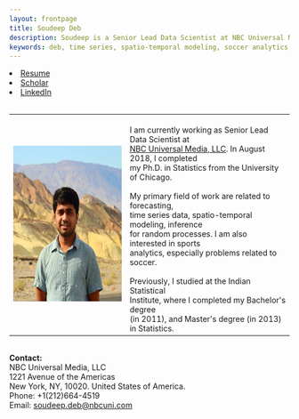 ```yaml
---
layout: frontpage
title: Soudeep Deb
description: Soudeep is a Senior Lead Data Scientist at NBC Universal Media, LLC. 
keywords: deb, time series, spatio-temporal modeling, soccer analytics, forecasting.
---
```


<div class="navbar">
  <div class="navbar-inner">
    <div class="nav">
        <li><a href="https://soudeepd.github.io/Resume/Resume_DebSoudeep.pdf" target="_blank">Resume</a></li>
        <li><a href="https://scholar.google.com/citations?user=HjWwFs8AAAAJ&hl=en&oi=ao" target="_blank">Scholar</a></li>
        <li><a href="https://www.linkedin.com/in/debsoudeep/" target="_blank">LinkedIn</a></li>
        </div>
  </div>
</div>

<table class="wide">
<tr>
<td class="left">
    <img id="frontphoto" src="soudeep-pic1.jpg" width="280" height="280" alt="" />
</td>
&nbsp; &nbsp; &nbsp; &nbsp; 
<td class="left">
<br> I am currently working as Senior Lead Data Scientist at
<br> <a href="http://www.nbcuniversal.com/">NBC Universal Media, LLC</a>. In August 2018, I completed  
<br> my Ph.D. in Statistics from the University of Chicago.
<br> 
<br> My primary field of work are related to forecasting, 
<br> time series data, spatio-temporal modeling, inference
<br> for random processes. I am also interested in sports
<br> analytics, especially problems related to soccer.
<br>
<br> Previously, I studied at the Indian Statistical 
<br> Institute, where I completed my Bachelor's degree 
<br> (in 2011), and Master's degree (in 2013) in Statistics. 
<br> 
</td>
</tr>
</table>

<tr>
<td class="left">
<br> <b> Contact: </b>
<br> NBC Universal Media, LLC 
<br> 1221 Avenue of the Americas
<br> New York, NY, 10020. United States of America. 
<br> Phone: +1(212)664-4519 
<br> Email: <a href="mailto:soudeep.deb@nbcuni.com">soudeep.deb@nbcuni.com</a>
</td>
</tr>


<!--
For my Master's thesis, I worked on Association Analyses for 
<br> Identifying Rare Genetic Variants with <a href="http://www.isical.ac.in/~saurabh/">Dr. Saurabh Ghosh</a>.
<br><b> Soudeep Deb </b>
<br> Ph.D. Candidate
<br> Department of Statistics
<br> University of Chicago
<br>
<br> <b> Research Interest </b>: Time series data, Spatial statistics, Spatio-temporal modeling, Inference for random processes, Application of statistics in sports.
<table class="wide">
<tr>
  <td class="left">
    <a href="pages/publpics/iplotCorr.html">
        <img src="assets/publpics/iplotCorr.png" alt="R/qtlcharts example" title="R/qtlcharts example"/>
    </a>
  </td>
  <td class="right">
    <a href="pages/publpics/rqtlexper_fig2.html">
        <img src="assets/publpics/rqtlexper_fig2.png" alt="Broman (2014) Fig 2" title="Broman (2014) Fig 2"/>
    </a>
  </td>
</tr>
<tr>
  <td class="left">
    <a href="pages/publpics/samplemixups_fig7.html">
        <img src="assets/publpics/samplemixups_fig7.png" alt="Broman et al. (2013) Fig 7" title="Broman et al. (2013) Fig 7"/>
    </a>
  </td>
  <td class="right">
    <a href="pages/publpics/isletc6_fig4.html">
        <img src="assets/publpics/isletc6_fig4.png" alt="Tian et al. (2015) Fig 4" title="Tian et al. (2015) Fig 4"/>
    </a>
  </td>
</tr>
</table>

<div class="navbar">
  <div class="navbar-inner">
      <ul class="nav">
          <li><a href="morefigs.html">see more figures</a></li>
      </ul>
  </div>
</div>

-->
